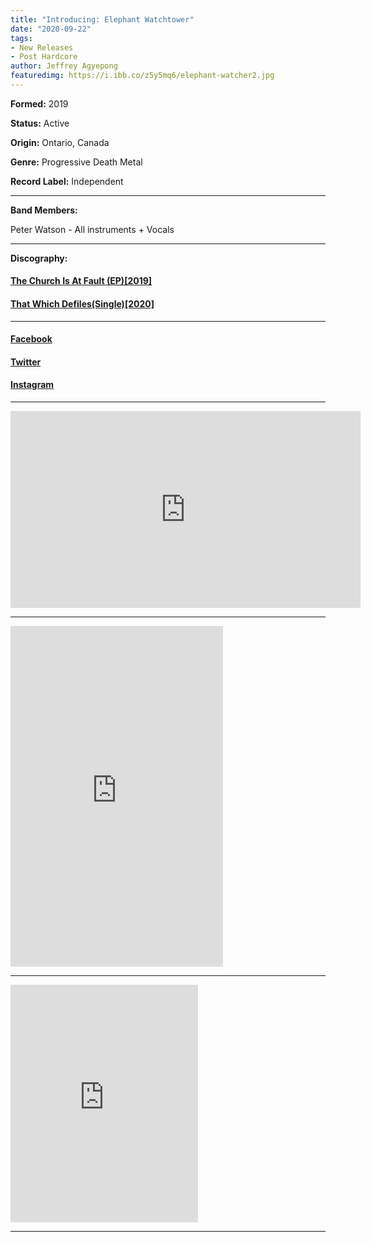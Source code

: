 ```yaml
---
title: "Introducing: Elephant Watchtower"
date: "2020-09-22"
tags:
- New Releases
- Post Hardcore
author: Jeffrey Agyepong
featuredimg: https://i.ibb.co/z5y5mq6/elephant-watcher2.jpg
---
```


**Formed:** 2019

**Status:** Active

**Origin:** Ontario, Canada

**Genre:** Progressive Death Metal

**Record Label:** Independent

* * *

**Band Members:**

Peter Watson - All instruments + Vocals

* * *

**Discography:**

#### [The Church Is At Fault (EP)\[2019\]](https://elephantwatchtower.bandcamp.com/album/the-church-is-at-fault)

#### [That Which Defiles(Single)\[2020\]](https://elephantwatchtower.bandcamp.com/track/that-which-defiles)

* * *

#### [Facebook](https://www.facebook.com/WatchtowerElephant/)

#### [Twitter](https://twitter.com/ElphntWatchtwr)

#### [Instagram](https://www.instagram.com/elephantwatchtower)

* * *

<iframe src="https://www.youtube.com/embed/nsftaOApdxg" width="560" height="315" frameborder="0"></iframe>

* * *

<iframe style="border: 0; width: 340px; height: 545px;" src="https://bandcamp.com/EmbeddedPlayer/album=1492144694/size=large/bgcol=ffffff/linkcol=0687f5/transparent=true/" seamless><a href="https://elephantwatchtower.bandcamp.com/album/the-church-is-at-fault">The Church Is At Fault by Elephant Watchtower</a></iframe>

* * *

<iframe src="https://open.spotify.com/embed/artist/7HxLzHyH5Yoy2a8T7PZQSo" width="300" height="380" frameborder="0" allowtransparency="true" allow="encrypted-media"></iframe>

* * *
